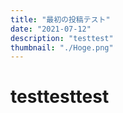 ```yaml
---
title: "最初の投稿テスト"
date: "2021-07-12"
description: "testtest"
thumbnail: "./Hoge.png"
---
```


# testtesttest